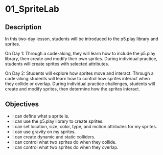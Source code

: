 # 01_SpriteLab

## Description

In this two-day lesson, students will be introduced to the p5.play library and sprites. 

On Day 1: Through a code-along, they will learn how to include the p5.play library, then create and modify their own sprites.   During individual practice, students will create sprites with selected attributes. 

On Day 2: Students will explore how sprites move and interact.  Through a code-along students will learn how to control how sprites interact when they collide or overlap.  During individual practice challenges, students will create and modify sprites, then determine how the sprites interact.


## Objectives
* I can define what a sprite is. 
* I can use the p5.play library to create sprites.
* I can set location, size, color, type, and motion attributes for my sprites. 
* I can use gravity on my sprites.
* I can create dynamic and static colliders.
* I can control what two sprites do when they collide.
* I can control what two sprites do when they overlap.  


